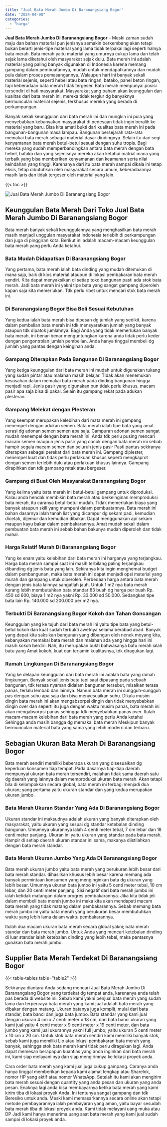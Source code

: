 ```yaml
---
title: "Jual Bata Merah Jumbo Di Baranangsiang Bogor"
date: "2024-04-08"
categories: 
  - "harga"
---
```


**Jual Bata Merah Jumbo Di Baranangsiang Bogor** – Meski zaman sudah maju dan bahan material pun jenisnya semakin berkembang akan tetapi bukan berarti jenis-tipe material yang lama tidak terpakai lagi seperti halnya bata merah. Bata merah yaitu material yang umurnya cukup lama dan telah sejak lama diketahui oleh masyarakat sejak dulu. Bata merah ini adalah material yang paling banyak digunakan di Indonesia karena memang gampang dalam pembuatannya, mudah untuk mendapatkannya dan mudah pula dalam proses pemasangannya. Walaupun hari ini banyak sekali material sejenis, seperti hebel atau bata ringan, batako, panel beton ringan, tapi keberadaan bata merah tidak tergeser. Bata merah mempunyai posisi tersendiri di hati masyarakat. Masyarakat yang paham akan keunggulan dan kualitas dari bata merah ini, mereka tidak tergiur dg banyaknya bermunculan material sejenis, terkhusus mereka yang berada di perkampungan.

Banyak sekali keunggulan dari bata merah ini dan mungkin ini pula yang menyebabkan kebanyakan masyarakat di pedesaan tidak ingin beralih ke material yang baru. Bisa kita amati bukti dari kualitas bata merah ini pada bangunan-bangunan masa lampau. Bangunan bersejarah rata-rata memakai bata merah sebagai material dasar dindingnya. Selain itu dari segi kenyamanan bata merah betul-betul sesuai dengan suhu tropis. Bagi mereka yang sudah memperbandingkan antara bata merah dengan bata hebel, batako dan yang sejenisnya mereka akan ketahui matrial mana yang terbaik yang bisa memberikan kenyamanan dan keamanan serta nilai keindahan yang tinggi. Karenanya dari itu bata merah sampai dikala ini tetap eksis, tetap dibutuhkan oleh masyarakat secara umum, keberadaannya masih laris dan tidak tergeser oleh material yang lain.

{{< toc >}}

![Jual Bata Merah Jumbo Di Baranangsiang Bogor](/images/jual-bata-merah-17.png)

## Keunggulan Bata Merah Dari Toko Jual Bata Merah Jumbo Di Baranangsiang Bogor

Bata merah banyak sekali keunggulannya yang menghasilkan bata merah masih menjadi unggulan masyarakat Indonesia terlebih di perkampungan dan juga di pinggiran kota. Berikut ini adalah macam-macam keunggulan bata merah yang perlu Anda ketahui.

### Bata Mudah Didapatkan Di Baranangsiang Bogor

Yang pertama, bata merah ialah bata dinding yang mudah ditemukan di mana saja, baik di kios material ataupun di lokasi pembakaran bata merah sendiri. Kita dapat menyaksikan di setiap toko bangunan pasti ada stok bata merah. Jadi bata merah ini yakni tipe bata yang sangat gampang diperoleh kapan saja kita memerlukan. Tdk perlu ribet untuk mencari stok bata merah ini.

### Di Baranangsiang Bogor Bisa Beli Sesuai Kebutuhan

Yang kedua ialah bata merah bisa dipesan dg jumlah yang sedikit, karena dalam pembelian bata merah ini tdk mensyaratkan jumlah yang banyak ataupun tdk dipatok jumlahnya. Bagi Anda yang tidak memerlukan banyak bata merah, ini benar-benar menguntungkan karena anda tidak perlu keder dengan pengontrolan jumlah pembelian. Anda hanya tinggal membeli dg jumlah yang pantas dengan keinginan anda.

### Gampang Diterapkan Pada Bangunan Di Baranangsiang Bogor

Yang ketiga keunggulan dari bata merah ini mudah untuk digunakan tukang yang sudah pintar atau malahan masih belajar. Tidak akan menemukan kesusahan dalam memakai bata merah pada dinding bangunan hingga menjadi rapi. Jenis pasir yang digunakan pun tidak perlu khusus, macam pasir apa saja bisa di pakai. Selain itu gampang rekat pada adukan plesteran.

### Gampang Melekat dengan Plesteran

Yang keempat merupakan kelebihan dari mata merah ini gampang menempel dengan adukan semen. Bata merah ialah tipe bata yang amat serasi dg adonan semen semen apa saja. Campuran adonan semen sangat mudah menempel dengan bata merah ini. Anda tdk perlu pusing mencari macam semen maupun jenis pasir yang cocok dengan bata merah ini sebab hampir segala macam semen dan seluruh jenis pasir Pasti pantas sekiranya diterapkan sebagai perekat dari bata merah ini. Gampang diplester, menempel kuat dan tidak perlu perlakuan khusus seperti mengkaprot dengan semen terlebih dulu atau perlakuan khusus lainnya. Gampang dirapihkan dan tdk gampang retak atau bergeser.

### Gampang di Buat Oleh Masyarakat Baranangsiang Bogor

Yang kelima yaitu bata merah ini betul-betul gampang untuk diproduksi. Kalau anda hendak membikin bata merah atau berkeinginan memproduksi bata merah, itu caranya betul-betul mudah. Tidak memerlukan biaya yang banyak ataupun skill yang mumpuni dalam pembuatannya. Bata merah ini bahan dasarnya ialah tanah liat yang dicampur dg sekam padi, kemudian dicetak, dijemur dan kemudian dibakar. Dapat menggunakan api sekam maupun kayu bakar dalam pembakarannya. Amat mudah sekali dalam pembuatan bata merah ini sebab bahan bakunya mudah diperoleh dan tidak mahal.

### Harga Relatif Murah Di Baranangsiang Bogor

Yang ke enam yaitu kelebihan dari bata merah ini harganya yang terjangkau. Harga bata merah sampai saat ini masih terbilang paling terjangkau dibanding dg jenis bata yang lain. Sekiranya kita ingin menghemat budget dalam pembangunan, maka bata merah ini dapat menjadi opsi material yang murah dan gampang untuk diperoleh. Perbedaan harga antara bata merah dengan jenis bata lainnya sangatlah jauh. Untuk 1 m2 nya bata merah kurang lebih membutuhkan bata standar 83 buah dg harga per buah Rp. 450 sd 600, biaya 1 m2 nya yakni Rp. 33.000 sd 50.000. Sedangkan tipe bata lain Rp. 140.000 sd 200.000 per m2 nya.

### Terbukti Di Baranangsiang Bogor Kokoh dan Tahan Goncangan

Keunggulan yang ke tujuh dari bata merah ini yaitu tipe bata yang betul-betul kokoh dan kuat sudah terbukti awetnya selama berabad abad. Banyak yang dapat kita saksikan bangunan yang dibangun oleh nenek moyang kita, kebanyakan memakai bata merah dan malahan ada yang hingga hari ini masih kokoh berdiri. Nah, itu merupakan bukti bahwasanya batu merah ialah batu yang Amat kokoh, kuat dan terjamin kualitasnya, tdk diragukan lagi.

### Ramah Lingkungan Di Baranangsiang Bogor

Yang ke delapan keunggulan dari bata merah ini adalah bata yang ramah lingkungan. Banyak sekali jenis bata tapi saat dipasang pada sebuah bangunan, tdk terasa nyaman didalam bangunan tersebut, misalkan terasa panas, terlalu lembab dan lainnya. Namun bata merah ini sungguh-sungguh pas dengan suhu apa saja dan bisa menyesuaikan suhu. Dikala musim dingin bata merah ini akan mengabsorpsi dingin dan tidak menyebabkan dingin over dan seperti itu juga dengan waktu musim panas, bata merah ini akan mengabsorpsi panas sehingga tdk menyebabkan panas over. Itulah macam-macam kelebihan dari bata merah yang perlu Anda ketahui Sehingga anda masih bangga dg memakai bata merah Meskipun banyak bermunculan material bata yang sama yang lebih modern dan terbaru.

## Sebagian Ukuran Bata Merah Di Baranangsiang Bogor

Bata merah sendiri memiliki beberapa ukuran yang disesuaikan dg keperluan konsumen tiap tempat. Pada dasarnya tiap-tiap daerah mempunyai ukuran bata merah tersendiri, malahan tidak sama daerah satu dg daerah yang lainnya dalam memproduksi ukuran bata merah. Akan tetapi bila di kelompokkan secara global, bata merah ini terbagi menjadi dua ukuran; yang pertama yaitu ukuran standar dan yang kedua merupakan ukuran jumbo.

### Bata Merah Ukuran Standar Yang Ada Di Baranangsiang Bogor

Ukuran standar ini maksudnya adalah ukuran yang banyak diterapkan oleh masyarakat, yaitu ukuran yang sesuai dg standar ketebalan dinding bangunan. Umumnya ukurannya ialah 4 centi meter tebal, 7 cm lebar dan 18 centi meter panjang. Ukuran ini yaitu ukuran yang standar pada bata merah. Hampir di setiap daerah ukuran standar ini sama, makanya diistilahkan dengan bata merah standar.

### Bata Merah Ukuran Jumbo Yang Ada Di Baranangsiang Bogor

Bata merah ukuran jumbo yaitu bata merah yang berukuran lebih besar dari bata merah standar. dihasilkan khusus lebih besar karena memang ada banyak permintaan konsumen yang menginginkan bata dg ukuran yang lebih besar. Umumnya ukuran bata jumbo ini yaitu 5 centi meter tebal, 10 cm lebar, dan 20 centi meter panjang. Sisi negatif dari bata merah jumbo ini ialah ketidak matangan dalam progres pembakarannya. Jika kita tidak jeli dalam membeli bata merah jumbo ini maka kita akan mendapati macam bata merah yang tidak matang dalam pembakarannya. Sebab memang bata merah jumbo ini yaitu bata merah yang berukuran besar membutuhkan waktu yang lebih lama dalam waktu pembakarannya.

Itulah dua macam ukuran bata merah secara global yakni; bata merah standar dan bata merah jumbo. Untuk Anda yang mencari ketebalan dinding di luar standar ialah ketebalan dinding yang lebih tebal, maka pantasnya gunakan bata merah jumbo.

## Supplier Bata Merah Terdekat Di Baranangsiang Bogor

{{< table-tables table="table2" >}}

Sekiranya diantara Anda sedang mencari Jual Bata Merah Jumbo Di Baranangsiang Bogor yang terdekat dg tempat anda, karenanya anda telah pas berada di website ini. Sebab kami yakni penjual bata merah yang sudah lama dan terpercaya bata merah yang kami jual adalah bata merah yang dibakar dengan matang. Ukuran batanya juga komplit, mulai dari bata standar, bata banci dan juga bata jumbo. Bata standar yang kami jual dengan ukuran 4 cm x 7 centi meter x 18 cm, dan bata banci ukuran yang kami jual yaitu 4 centi meter x 9 centi meter x 19 centi meter, dan bata jumbo yang kami jual ukurannya yakni full jumbo; yaitu ukuran 5 centi meter x 10 cm x 20 cm. Untuk stok bata merah sendiri kami memiliki banyak stok, sebab kami juga memiliki Lio atau lokasi pembakaran bata merah yang banyak, sehingga stok bata merah kami tidak perlu diragukan lagi. Anda dapat memesan berapapun kuantias yang anda inginkan dari bata merah ini, kami siap melayani nya dan siap mengirimnya ke lokasi proyek anda.

Cara order bata merah yang kami jual juga cukup gampang. Caranya anda hanya tinggal memberikan kepada kami alamat lengkap atau Sharelok, nomor HP yang aktif atau nomor WhatsApp. Setelah itu kami akan mengirim bata merah sesuai dengan quantity yang anda pesan dan ukuran yang anda pesan. Enaknya lagi anda bisa membayarnya ketika bata merah yang kami kirim tiba di lokasi proyek Anda. Ini tentunya sangat gampang dan tdk Beresiko untuk anda. Meski kami memasarkannya secara online akan tetapi metode pembayarannya ialah pembayaran yang aman, yaitu bayar sesudah bata merah tiba di lokasi proyek anda. Kami tidak melayani uang muka atau DP Jadi kami hanya menerima uang saat bata merah yang kami jual sudah sampai di lokasi proyek anda.

